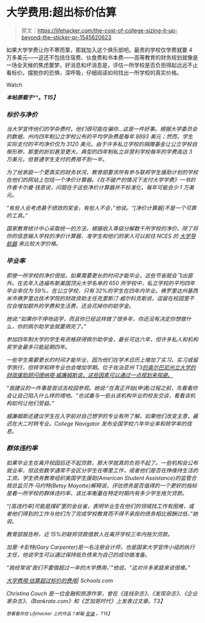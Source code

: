 # 大学费用:超出标价估算

> 原文：<https://lifehacker.com/the-cost-of-college-sizing-it-up-beyond-the-sticker-pr-1545620623>

如果大学学费让你不寒而栗，那就加入这个俱乐部吧。最贵的学校仅学费就要 4 万多美元——这还不包括住宿费、伙食费和书本费——高等教育的财务规划就像是一场全天候的焦虑噩梦。好消息和坏消息是，评估一所学校是否负担得起远远不止看标价。摆脱你的恐惧，深呼吸，仔细阅读如何找出一所学校的真实价格。

Watch

***本帖原载于***[](http://www.schools.com/articles/cost-college-sizing-up-beyond-sticker-price.html?WT.qs_osrc=HAC)****。*T15】***

### *标价与净价*

*当大学宣传他们的学杂费时，他们很可能在骗你…这是一件好事。根据大学委员会的数据，州内四年制公立学校公布的平均学杂费是每年 8893 美元；然而，学生实际支付的平均净价仅为 3120 美元。由于许多私立学校的捐赠基金让公立学校自惭形秽，那里的折扣甚至更大。典型的四年制私立非营利学校每年的学费高达 3 万美元，但普通学生支付的费用不到一半。*

*为了给家庭一个更真实的财务状况，教育部要求所有参与联邦学生援助计划的学校在他们的网站上包括一个净价计算器。《在不破产的情况下支付大学学费》一书的作者卡尔曼·钱恩说，问题在于这些净价计算器并不标准化，每年可能会少 1 万美元。*

*“有些人会考虑基于绩效的奖金，有些人不会，”他说。“[净价计算器]不是一个可靠的工具。”*

*国家教育统计中心采取统一的方法，根据收入等级分解数千所学校的净价。除了将你的信息输入学校的净价计算器，准学生和他们的家人可以前往 NCES 的 [大学导航器](http://nces.ed.gov/CollegeNavigator/) 来比较大学价格。*

### *毕业率*

*即使一所学校的净价很低，如果需要更长的时间才能毕业，这些节省就会飞出窗外。在去年入选福布斯美国顶尖大学名单的 650 所学校中，私立学校的平均四年毕业率仅为 59%。在公立学校，只有 32%的学生在四年内毕业。佛罗里达州基西米市佛罗里达技术学院的财政资助主任克里斯汀·威尔科克斯说，逗留在校园里不仅会增加额外的学费和生活费，还会花掉你的助学金。*

*她说:“如果你不停地逃学，而且你已经这样做了很多年，你还没有决定你想做什么，你的佩尔助学金就要用完了。”*

*参加四年制大学的学生有资格获得佩尔助学金，最长可达六年，但许多私人和机构奖学金最多只能延期四年。*

*一些学生需要更长的时间才能毕业，因为他们在学术日历上增加了实习、实习或留学旅行，但转学和转专业也会增加学期。位于佐治亚州 T3[的奥尔巴尼州立大学的财政援助顾问德纳塔·威廉姆斯说，这些因素可以通过一点规划来规避。](http://www.schools.com/online-colleges/georgia)*

*“我建议的一件事是尝试去校园参观。她说:“在真正开始(申请)过程之前，先看看你会让自己陷入什么样的境地。“也试着与一些从该机构毕业的校友交谈，看看该机构如何让他们受益。”*

*威廉姆斯还建议学生在入学前对自己想学的专业有所了解，如果他们改变主意，最迟在大二时转专业。College Navigator 发布全国学校六年毕业率和转学率的信息。*

### *群体违约率*

*如果毕业生在离开校园后还不起贷款，那大学就真的负担不起了。一些机构会公布就业率，但这些数字通常不会区分学生在哪里工作，或者他们是否在挣维持生活的工资。学生债务教育组织美国学生援助(American Student Assistance)的监管合规总监贝齐·马约特(Betsy Mayotte)解释说，评估债务是否值得的一个更好的指标是看一所学校的群体违约率，该比率衡量在特定时期内有多少学生拖欠贷款。*

*“[高违约率]可能是煤矿里的金丝雀，表明毕业生在他们的领域找工作有困难，或者他们得到的工作与他们为了完成学校教育而不得不承担的债务相比报酬过低，”她说。*

*教育部报告称，近 15%的联邦贷款借款人在离开学校三年内拖欠贷款。*

*加里·卡彭特(Gary Carpenter)是一名注册会计师，也是国家大学宣传小组的执行主任，他说学生可以通过保持低负债来为自己的成功做准备。*

*“我经常说‘我们不要借超过一年的大学费用，’”他说。“这对许多家庭来说很难。”*

*[大学费用:估算超过标价的费用](http://www.schools.com/articles/cost-college-sizing-up-beyond-sticker-price.html?WT.qs_osrc=HAC)| Schools.com*

*Christina Couch 是一位金融和旅游作家，曾在《连线杂志》、《发现杂志》、《企业家杂志》、《Bankrate.com》和《芝加哥时代》上发表过文章。T3】*

*<small>*想看看你在 Lifehacker 上的作品？邮箱*</small> [<small>*安迪*</small>](mailto:andy@lifehacker.com) <small>*。*T15】</small>*
